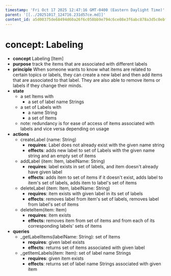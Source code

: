 ```yaml
---
timestamp: 'Fri Oct 17 2025 12:47:16 GMT-0400 (Eastern Daylight Time)'
parent: '[[../20251017_124716.231d57ce.md]]'
content_id: a5d00375de68494d60a26f6c058bb9e794c6ce08e3f6abc878a3d5c0ebf63e89
---
```


# concept: Labeling

* **concept** Labeling \[Item]
* **purpose** track the items that are associated with different labels
* **principle** When someone wants to know what items are related to certain topics or labels, they can create a new label and then add items that are associated to that label. They are also able to remove items or labels if they change their minds.
* **state**
  * a set Items with
    * a set of label name Strings
  * a set of Labels with
    * a name String
    * a set of Items
  * note: redundancy is for ease of access of items associated with labels and vice versa depending on usage
* **actions**
  * createLabel (name: String)
    * **requires**: Label does not already exist with the given name string
    * **effects**: adds new label to set of Labels with the given name string and an empty set of items
  * addLabel (item: Item, labelName: String)
    * **requires**: label exists in set of labels, and item doesn't already have given label
    * **effects**: adds item to set of items if it doesn't exist, adds label to item's set of labels, adds item to label's set of items
  * deleteLabel (item: Item, labelName: String)
    * **requires**: item exists with given label in its set of labels
    * **effects**: removes label from item's set of labels, removes label from label's set of items
  * deleteItem(item: Item)
    * **requires**:  item exists
    * **effects:** removes item from set of items and from each of its corresponding labels' sets of items
* **queries**
  * \_getLabelItems(labelName: String): set of Items
    * **requires**: given label exists
    * **effects**: returns set of items associated with given label
  * \_getItemLabels(item: Item): set of label name Strings
    * **requires**: given item exists
    * **effects**: returns set of label name Strings associated with given item
